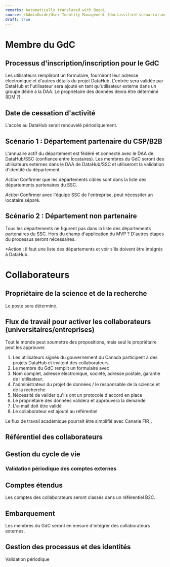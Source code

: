 ```yaml
---
remarks: Automatically translated with DeepL
source: /AdminGuide/User-Identity-Management-(Unclassified-scenario).md
draft: true
---
```


# Membre du GdC

## Processus d'inscription/inscription pour le GdC

Les utilisateurs rempliront un formulaire, fourniront leur adresse électronique et d'autres détails du projet DataHub. L'entrée sera validée par DataHub et l'utilisateur sera ajouté en tant qu'utilisateur externe dans un groupe dédié à la DAA. Le propriétaire des données devra être déterminé (IDM ?).

## Date de cessation d'activité

L'accès au DataHub serait renouvelé périodiquement.

## Scénario 1 : Département partenaire du CSP/B2B

L'annuaire actif du département est fédéré et connecté avec le DAA de DataHub/SSC (confiance entre locataires). Les membres du GdC seront des utilisateurs externes dans le DAA de DataHub/SSC et utiliseront la validation d'identité du département.

*Action* Confirmer que les départements ciblés sont dans la liste des départements partenaires du SSC.

*Action* Confirmer avec l'équipe SSC de l'entreprise, peut nécessiter un locataire séparé.

## Scénario 2 : Département non partenaire

Tous les départements ne figurent pas dans la liste des départements partenaires du SSC. Hors du champ d'application du MVP ?
D'autres étapes du processus seront nécessaires.

*Action : il faut une liste des départements et voir s'ils doivent être intégrés à DataHub.

# Collaborateurs

## Propriétaire de la science et de la recherche

Le poste sera déterminé.

## Flux de travail pour activer les collaborateurs (universitaires/entreprises)

Tout le monde peut soumettre des propositions, mais seul le propriétaire peut les approuver.

1. Les utilisateurs signés du gouvernement du Canada participent à des projets DataHub et invitent des collaborateurs.
1. Le membre du GdC remplit un formulaire avec
  1. Nom complet, adresse électronique, société, adresse postale, garantie de l'utilisateur.
1. l'administrateur du projet de données / le responsable de la science et de la recherche
  1. Nécessité de valider qu'ils ont un protocole d'accord en place
  1. Le propriétaire des données validera et approuvera la demande
  1. L'e-mail doit être validé
  1. Le collaborateur est ajouté au référentiel

Le flux de travail académique pourrait être simplifié avec Canarie FIR_.

## Référentiel des collaborateurs

## Gestion du cycle de vie

### Validation périodique des comptes externes



## Comptes étendus

Les comptes des collaborateurs seront classés dans un référentiel B2C.

## Embarquement

Les membres du GdC seront en mesure d'intégrer des collaborateurs externes.

## Gestion des processus et des identités

Validation périodique

